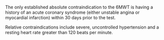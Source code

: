 The only established absolute contraindication to the 6MWT is having a history of an acute coronary syndrome (either unstable angina or myocardial infarction) within 30 days prior to the test.

Relative contraindications include severe, uncontrolled hypertension and a resting heart rate greater than 120 beats per minute.